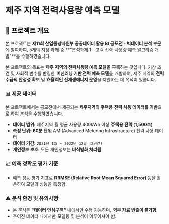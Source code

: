 # 제주 지역 전력사용량 예측 모델

## 📌 프로젝트 개요
본 프로젝트는 **제11회 산업통상자원부 공공데이터 활용 BI 공모전 - 빅데이터 분석 부문**에 참여하여, 5개의 지정 과제 중 **"분석과제 1 - 고객 전력 사용량 예측 알고리즘 개발"**을 수행하였습니다.

본 프로젝트의 목표는 **제주 지역의 전력사용량 예측 모델을 구축**하는 것입니다. 기상 조건 및 사회적 변수를 반영한 **머신러닝 기반 전력 예측 모델**을 개발하여, 제주 지역의 **전력 수급의 안정성 확보** 및 **효율적인 신재생에너지 운영**을 지원하는 데 목적이 있습니다.

### 📊 제공 데이터
본 프로젝트에서는 공모전에서 제공되는 **제주지역의 주택용 전력 사용 데이터를 기반**으로 하여 분석을 수행하였습니다.

- **데이터 범위:** 제주지역 월 평균 사용량 400kWh 이상 **주택용 전력 (1,500호)**
- **측정 단위:** **60분 단위** AMI(Advanced Metering Infrastructure) 전력 사용 데이터
- **데이터 기간:** `2021년 1월 ~ 2022년 12월 (2년간)`
- **개인정보 보호:** 모든 개인정보는 **비식별화 처리됨**

### 📈 예측 정확도 평가 기준
- 예측 성능 평가 지표로 **RRMSE (Relative Root Mean Squared Error)** 등을 활용하여 모델의 성능을 측정함.

### ⚠️ 분석 환경 및 유의사항
- 본 분석은 **"데이터 안심구역"** 내에서만 수행 가능하며, **외부 자료 반출이 불가함**.
- 주어진 데이터 내에서만 모델링 및 분석이 이루어져야 함.

